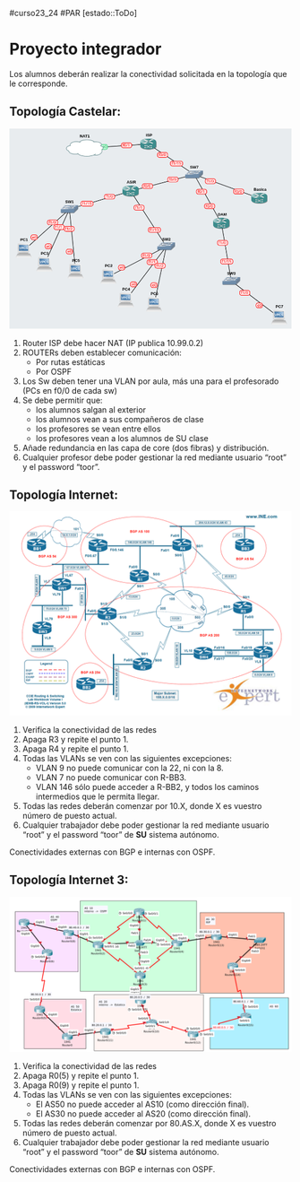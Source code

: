 #curso23_24 #PAR [estado::ToDo]

# Proyecto integrador
Los alumnos deberán realizar la conectividad solicitada en la topología que le corresponde.

## Topología Castelar:
![](https://raw.githubusercontent.com/luiscastelar/clases23-24/main/par/assets/u8-mapa-instituto.png)
1. Router ISP debe hacer NAT (IP publica 10.99.0.2)  
2. ROUTERs deben establecer comunicación:  
   + Por rutas estáticas
   + Por OSPF  
3. Los Sw deben tener una VLAN por aula, más una para el profesorado (PCs en f0/0 de cada sw)  
4. Se debe permitir que:
   + los alumnos salgan al exterior
   + los alumnos vean a sus compañeros de clase
   + los profesores se vean entre ellos
   + los profesores vean a los alumnos de SU clase
5. Añade redundancia en las capa de core (dos fibras) y distribución.
6. Cualquier profesor debe poder gestionar la red mediante usuario “root” y el password “toor”.

   
## Topología Internet:
![](https://raw.githubusercontent.com/luiscastelar/clases23-24/main/par/assets/topo-internet.png)
1. Verifica la conectividad de las redes
2. Apaga R3 y repite el punto 1.
3. Apaga R4 y repite el punto 1.
4. Todas las VLANs se ven con las siguientes excepciones:
   + VLAN 9 no puede comunicar con la 22, ni con la 8.
   + VLAN 7 no puede comunicar con R-BB3.
   + VLAN 146 sólo puede acceder a R-BB2, y todos los caminos intermedios que le permita llegar.
5. Todas las redes deberán comenzar por 10.X, donde X es vuestro número de puesto actual.
6. Cualquier trabajador debe poder gestionar la red mediante usuario “root” y el password “toor” de **SU** sistema autónomo.

Conectividades externas con BGP e internas con OSPF.


## Topología Internet 3:
![topo-3](https://raw.githubusercontent.com/luiscastelar/clases23-24/main/par/assets/topo-internet-3.png)

1. Verifica la conectividad de las redes
2. Apaga R0(5) y repite el punto 1.
3. Apaga R0(9) y repite el punto 1.
4. Todas las VLANs se ven con las siguientes excepciones:
   + El AS50 no puede acceder al AS10 (como dirección final).
   + El AS30 no puede acceder al AS20 (como dirección final).
5. Todas las redes deberán comenzar por 80.AS.X, donde X es vuestro número de puesto actual.
6. Cualquier trabajador debe poder gestionar la red mediante usuario “root” y el password “toor” de **SU** sistema autónomo.

Conectividades externas con BGP e internas con OSPF.
